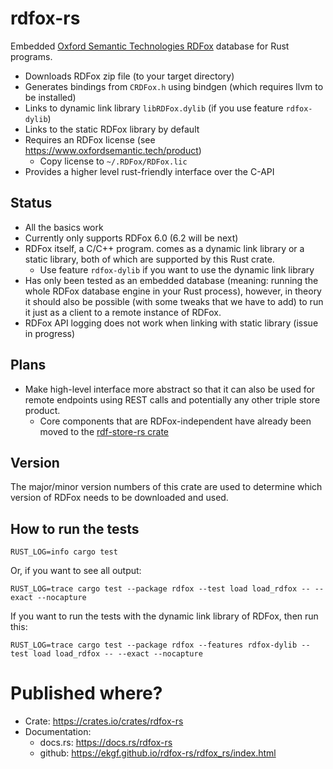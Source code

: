 # rdfox-rs

Embedded [Oxford Semantic Technologies RDFox](https://www.oxfordsemantic.tech/product) database for Rust programs.

- Downloads RDFox zip file (to your target directory)
- Generates bindings from `CRDFox.h` using bindgen (which requires llvm to be installed)
- Links to dynamic link library `libRDFox.dylib` (if you use feature `rdfox-dylib`)
- Links to the static RDFox library by default
- Requires an RDFox license (see <https://www.oxfordsemantic.tech/product>)
  - Copy license to `~/.RDFox/RDFox.lic`
- Provides a higher level rust-friendly interface over the C-API

## Status

- All the basics work
- Currently only supports RDFox 6.0 (6.2 will be next)
- RDFox itself, a C/C++ program. comes as a dynamic link library or a static library,
  both of which are supported by this Rust crate.
  - Use feature `rdfox-dylib` if you want to use the dynamic link library
- Has only been tested as an embedded database (meaning: running the whole RDFox database engine in your Rust process),
  however, in theory it should also be possible (with some tweaks that we have to add) to run it just as a client to
  a remote instance of RDFox.
- RDFox API logging does not work when linking with static library (issue in progress)

## Plans

- Make high-level interface more abstract so that it can also be used for remote endpoints using REST calls
  and potentially any other triple store product.
  - Core components that are RDFox-independent have already been moved to
    the [rdf-store-rs crate](https://crates.io/crates/rdf-store-rs)

## Version

The major/minor version numbers of this crate are used to determine which version of RDFox
needs to be downloaded and used.

## How to run the tests

```shell
RUST_LOG=info cargo test 
```

Or, if you want to see all output:

```shell
RUST_LOG=trace cargo test --package rdfox --test load load_rdfox -- --exact --nocapture
```

If you want to run the tests with the dynamic link library of RDFox, then run this:

```shell
RUST_LOG=trace cargo test --package rdfox --features rdfox-dylib --test load load_rdfox -- --exact --nocapture
```

# Published where?

- Crate: <https://crates.io/crates/rdfox-rs>
- Documentation:
  - docs.rs: <https://docs.rs/rdfox-rs>
  - github: <https://ekgf.github.io/rdfox-rs/rdfox_rs/index.html>
